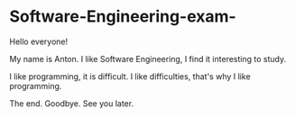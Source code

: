 # Software-Engineering-exam-
Hello everyone!

My name is Anton. I like Software Engineering, I find it interesting to study.

I like programming, it is difficult. I like difficulties, that's why I like programming.

The end. Goodbye. See you later.
